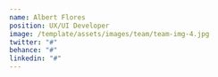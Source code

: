 ```yaml
---
name: Albert Flores
position: UX/UI Developer
image: /template/assets/images/team/team-img-4.jpg
twitter: "#"
behance: "#"
linkedin: "#"
---
```


